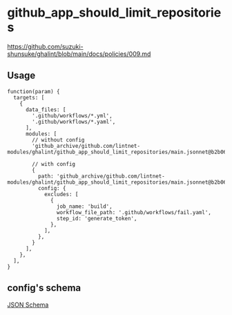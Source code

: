 # github_app_should_limit_repositories

https://github.com/suzuki-shunsuke/ghalint/blob/main/docs/policies/009.md

## Usage

```jsonnet
function(param) {
  targets: [
    {
      data_files: [
        '.github/workflows/*.yml',
        '.github/workflows/*.yaml',
      ],
      modules: [
        // without config
        'github_archive/github.com/lintnet-modules/ghalint/github_app_should_limit_repositories/main.jsonnet@b2b06cb862255b4516ee33cd328718186393878d:v0.1.0',

        // with config
        {
          path: 'github_archive/github.com/lintnet-modules/ghalint/github_app_should_limit_repositories/main.jsonnet@b2b06cb862255b4516ee33cd328718186393878d:v0.1.0',
          config: {
            excludes: [
              {
                job_name: 'build',
                workflow_file_path: '.github/workflows/fail.yaml',
                step_id: 'generate_token',
              },
            ],
          },
        }
      ],
    },
  ],
}
```

## config's schema

[JSON Schema](main_config_schema.json)
